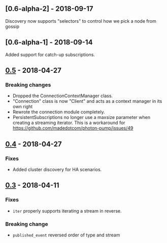 ## [0.6-alpha-2] - 2018-09-17
Discovery now supports "selectors" to control how we pick a node from gossip

## [0.6-alpha-1] - 2018-09-14
Added support for catch-up subscriptions.

## [0.5] - 2018-04-27
### Breaking changes
 - Dropped the ConnectionContextManager class.
 - "Connection" class is now "Client" and acts as a context manager in its own right
 - Rewrote the connection module completely.
 - PersistentSubscriptions no longer use a maxsize parameter when creating a streaming iterator. This is a workaround for https://github.com/madedotcom/photon-pump/issues/49

## [0.4] - 2018-04-27
### Fixes
- Added cluster discovery for HA scenarios.

## [0.3] - 2018-04-11
### Fixes
- `iter` properly supports iterating a stream in reverse. 
### Breaking change
- `published_event` reversed order of type and stream


[0.6.0-alpha-2]: https://github.com/madecom/photon-pump/compare/v0.6.0-alpha-1...v0.6.0-alpha-2
[0.6.0-alpha-1]: https://github.com/madecom/photon-pump/compare/v0.5.0...v0.6.0-alpha-1
[0.5]: https://github.com/madecom/photon-pump/compare/v0.4.0...v0.5.0
[0.4]: https://github.com/madecom/photon-pump/compare/v0.3.0...v0.4.0
[0.3]: https://github.com/madecom/photon-pump/compare/v0.2.5...v0.3
[0.2.5]: https://github.com/madecom/photon-pump/compare/v0.2.4...v0.2.5
